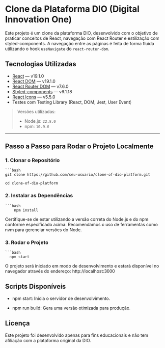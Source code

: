 # Clone da Plataforma DIO (Digital Innovation One)

Este projeto é um clone da plataforma DIO, desenvolvido com o objetivo de praticar conceitos de React, navegação com React Router e estilização com styled-components. A navegação entre as páginas é feita de forma fluida utilizando o hook `useNavigate` do `react-router-dom`.

## Tecnologias Utilizadas

- [React](https://reactjs.org/) — v19.1.0
- [React DOM](https://reactjs.org/docs/react-dom.html) — v19.1.0
- [React Router DOM](https://reactrouter.com/en/main) — v7.6.0
- [Styled-components](https://styled-components.com/) — v6.1.18
- [React Icons](https://react-icons.github.io/react-icons/) — v5.5.0
- Testes com Testing Library (React, DOM, Jest, User Event)

> Versões utilizadas:
> - Node.js: `22.8.0`
> - npm: `10.9.0`

---

## Passo a Passo para Rodar o Projeto Localmente

### 1. Clonar o Repositório

    ```bash
    git clone https://github.com/seu-usuario/clone-of-dio-platform.git

    cd clone-of-dio-platform

### 2. Instalar as Dependências
    ```bash
        npm install

  Certifique-se de estar utilizando a versão correta do Node.js e do npm conforme especificado acima. Recomendamos o uso de ferramentas como nvm para gerenciar versões do Node.

### 3. Rodar o Projeto
    ```bash
      npm start

O projeto será iniciado em modo de desenvolvimento e estará disponível no navegador através do endereço: http://localhost:3000

## Scripts Disponíveis
* npm start: Inicia o servidor de desenvolvimento.

* npm run build: Gera uma versão otimizada para produção.

## Licença
Este projeto foi desenvolvido apenas para fins educacionais e não tem afiliação com a plataforma original da DIO.

